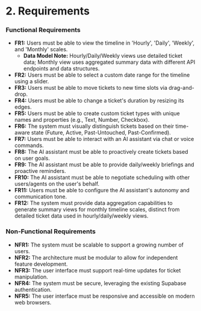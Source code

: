 # **2. Requirements**

### **Functional Requirements**

*   **FR1:** Users must be able to view the timeline in 'Hourly', 'Daily', 'Weekly', and 'Monthly' scales.
    *   **Data Model Note:** Hourly/Daily/Weekly views use detailed ticket data; Monthly view uses aggregated summary data with different API endpoints and data structures.
*   **FR2:** Users must be able to select a custom date range for the timeline using a slider.
*   **FR3:** Users must be able to move tickets to new time slots via drag-and-drop.
*   **FR4:** Users must be able to change a ticket's duration by resizing its edges.
*   **FR5:** Users must be able to create custom ticket types with unique names and properties (e.g., Text, Number, Checkbox).
*   **FR6:** The system must visually distinguish tickets based on their time-aware state (Future, Active, Past-Untouched, Past-Confirmed).
*   **FR7:** Users must be able to interact with an AI assistant via chat or voice commands.
*   **FR8:** The AI assistant must be able to proactively create tickets based on user goals.
*   **FR9:** The AI assistant must be able to provide daily/weekly briefings and proactive reminders.
*   **FR10:** The AI assistant must be able to negotiate scheduling with other users/agents on the user's behalf.
*   **FR11:** Users must be able to configure the AI assistant's autonomy and communication tone.
*   **FR12:** The system must provide data aggregation capabilities to generate summary views for monthly timeline scales, distinct from detailed ticket data used in hourly/daily/weekly views.

### **Non-Functional Requirements**

*   **NFR1:** The system must be scalable to support a growing number of users.
*   **NFR2:** The architecture must be modular to allow for independent feature development.
*   **NFR3:** The user interface must support real-time updates for ticket manipulation.
*   **NFR4:** The system must be secure, leveraging the existing Supabase authentication.
*   **NFR5:** The user interface must be responsive and accessible on modern web browsers.
